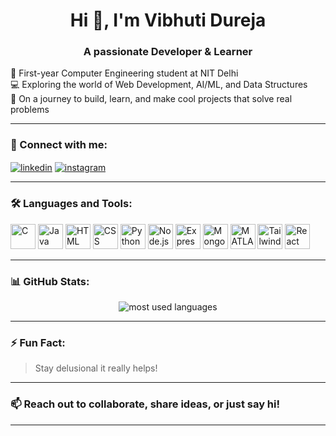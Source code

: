 <h1 align="center">Hi 👋, I'm Vibhuti Dureja</h1>
<h3 align="center">A passionate Developer & Learner</h3>
<p align="left">
  🚀 First-year Computer Engineering student at NIT Delhi<br>
  💻 Exploring the world of Web Development, AI/ML, and Data Structures<br>
  🌱 On a journey to build, learn, and make cool projects that solve real problems
</p>

---

### 🔗 Connect with me:
<p align="left">
<a href="https://linkedin.com/in/vibhuti-dureja" target="blank"><img align="center" src="https://img.shields.io/badge/-LinkedIn-blue?style=for-the-badge&logo=linkedin&logoColor=white" alt="linkedin" /></a>
<a href="https://instagram.com/vibhuti_dureja" target="blank"><img align="center" src="https://img.shields.io/badge/-Instagram-E4405F?style=for-the-badge&logo=instagram&logoColor=white" alt="instagram" /></a>
</p>

---

### 🛠 Languages and Tools:

<p align="left">
  <img src="https://cdn.jsdelivr.net/gh/devicons/devicon/icons/c/c-original.svg" alt="C" width="40" height="40"/>
  <img src="https://cdn.jsdelivr.net/gh/devicons/devicon/icons/java/java-original.svg" alt="Java" width="40" height="40"/>
  <img src="https://cdn.jsdelivr.net/gh/devicons/devicon/icons/html5/html5-original.svg" alt="HTML" width="40" height="40"/>
  <img src="https://cdn.jsdelivr.net/gh/devicons/devicon/icons/css3/css3-original.svg" alt="CSS" width="40" height="40"/>
  <img src="https://cdn.jsdelivr.net/gh/devicons/devicon/icons/python/python-original.svg" alt="Python" width="40" height="40"/>
  <img src="https://cdn.jsdelivr.net/gh/devicons/devicon/icons/nodejs/nodejs-original.svg" alt="Node.js" width="40" height="40"/>
  <img src="https://cdn.jsdelivr.net/gh/devicons/devicon/icons/express/express-original.svg" alt="Express.js" width="40" height="40"/>
  <img src="https://cdn.jsdelivr.net/gh/devicons/devicon/icons/mongodb/mongodb-original.svg" alt="MongoDB" width="40" height="40"/>
  <img src="https://cdn.jsdelivr.net/gh/devicons/devicon/icons/matlab/matlab-original.svg" alt="MATLAB" width="40" height="40"/>
  <img src="https://cdn.jsdelivr.net/gh/devicons/devicon/icons/tailwindcss/tailwindcss-plain.svg" alt="TailwindCSS" width="40" height="40"/>
  <img src="https://cdn.jsdelivr.net/gh/devicons/devicon/icons/react/react-original.svg" alt="React" width="40" height="40"/>
</p>

---

### 📊 GitHub Stats:

<!-- Optional: GitHub language and stats -->
<p align="center">
  <img src="https://github-readme-stats.vercel.app/api/top-langs?username=vibhutidureja&show_icons=true&locale=en&layout=compact" alt="most used languages" />
</p>

---

### ⚡ Fun Fact:

> Stay delusional it really helps!

---

### 📫 Reach out to collaborate, share ideas, or just say hi!

---

